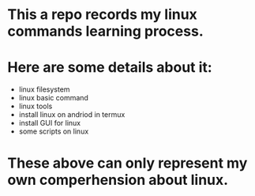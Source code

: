 # This a repo records my linux commands learning process.
# Here are some details about it:
* linux filesystem
* linux basic command
* linux tools
* install linux on andriod in termux
* install GUI for linux
* some scripts on linux
# These above can only represent my own comperhension about linux.
